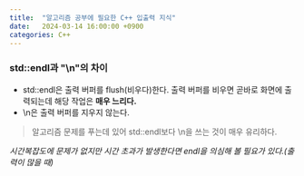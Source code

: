 ```yaml
---
title:  "알고리즘 공부에 필요한 C++ 입출력 지식"
date:   2024-03-14 16:00:00 +0900
categories: C++
---
```


### std::endl과 "\n"의 차이
- std::endl은 출력 버퍼를 flush(비우다)한다. 출력 버퍼를 비우면 곧바로 화면에 출력되는데 해당 작업은 **매우 느리다.**
- \n은 출력 버퍼를 지우지 않는다.
> 알고리즘 문제를 푸는데 있어 std::endl보다 \n을 쓰는 것이 매우 유리하다.

*시간복잡도에 문제가 없지만 시간 초과가 발생한다면 endl을 의심해 볼 필요가 있다.(출력이 많을 때)*
